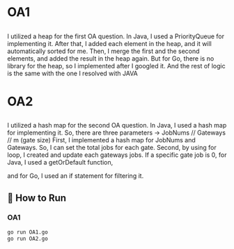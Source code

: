 # OA1
##
I utilized a heap for the first OA question.
In Java, I used a PriorityQueue for implementing it.
After that, I added each element in the heap, and it will automatically sorted for me.
Then, I merge the first and the second elements, and added the result in the heap again.
But for Go, there is no library for the heap, so I implemented after I googled it.
And the rest of logic is the same with the one I resolved with JAVA


# OA2
##
I utilized a hash map for the second OA question.
In Java, I used a hash map for implementing it.
So, there are three parameters -> JobNums // Gateways // m (gate size)
First, I implemented a hash map for JobNums and Gateways.
So, I can set the total jobs for each gate.
Second, by using for loop, I created and update each gateways jobs.
If a specific gate job is 0, for Java, I used a getOrDefault function, 

and for Go, I used an if statement for filtering it.

## 🚀 How to Run  

### OA1
```bash
go run OA1.go
go run OA2.go

